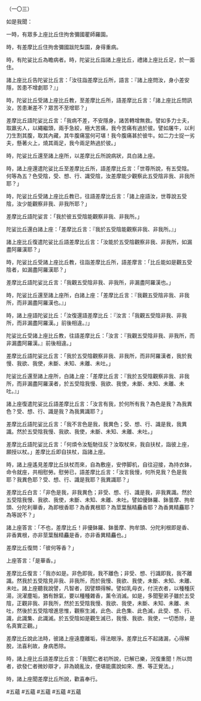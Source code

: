 （一〇三）

如是我聞：

一時，有眾多上座比丘住拘舍彌國瞿師羅園。

時，有差摩比丘住拘舍彌國跋陀梨園，身得重病。

時，有陀娑比丘為瞻病者。時，陀娑比丘詣諸上座比丘，禮諸上座比丘足，於一面住。

諸上座比丘告陀娑比丘言：「汝往詣差摩比丘所，語言：『諸上座問汝，身小差安隱，苦患不增劇耶？』」

時，陀娑比丘受諸上座比丘教，至差摩比丘所，語差摩比丘言：「諸上座比丘問訊汝，苦患漸差不？眾苦不至增耶？」

差摩比丘語陀娑比丘言：「我病不差，不安隱身，諸苦轉增無救。譬如多力士夫，取羸劣人，以繩繼頭，兩手急絞，極大苦痛，我今苦痛有過於彼。譬如屠牛，以利刀生割其腹，取其內藏，其牛腹痛當何可堪！我今腹痛甚於彼牛。如二力士捉一劣夫，懸著火上，燒其兩足，我今兩足熱過於彼。」

時，陀娑比丘還至諸上座所，以差摩比丘所說病狀，具白諸上座。

時，諸上座還遣陀娑比丘至差摩比丘所，語差摩比丘言：「世尊所說，有五受陰。何等為五？色受陰，受、想、行、識受陰，汝差摩能少觀察此五受陰非我、非我所耶？」

時，陀娑比丘受諸上座比丘教已，往語差摩比丘言：「諸上座語汝，世尊說五受陰，汝少能觀察非我、非我所耶？」

差摩比丘語陀娑言：「我於彼五受陰能觀察非我、非我所。」

陀娑比丘還白諸上座：「差摩比丘言：『我於五受陰能觀察非我、非我所。』」

諸上座比丘復遣陀娑比丘語差摩比丘言：「汝能於五受陰觀察非我、非我所，如漏盡阿羅漢耶？」

時，陀娑比丘受諸上座比丘教，往詣差摩比丘所，語差摩言：「比丘能如是觀五受陰者，如漏盡阿羅漢耶？」

差摩比丘語陀娑比丘言：「我觀五受陰非我、非我所，非漏盡阿羅漢也。」

時，陀娑比丘還至諸上座所，白諸上座：「差摩比丘言：『我觀五受陰非我、非我所，而非漏盡阿羅漢也。』」

時，諸上座語陀娑比丘：「汝復還語差摩比丘：『汝言：「我觀五受陰非我、非我所，而非漏盡阿羅漢。」前後相違。』」

陀娑比丘受諸上座比丘教，往語差摩比丘：「汝言：『我觀五受陰非我、非我所，而非漏盡阿羅漢。』前後相違。」

差摩比丘語陀娑比丘言：「我於五受陰觀察非我、非我所，而非阿羅漢者，我於我慢、我欲、我使，未斷、未知、未離、未吐。」

陀娑比丘還至諸上座所，白諸上座：「差摩比丘言：『我於五受陰觀察非我、非我所，而非漏盡阿羅漢者，於五受陰我慢、我欲、我使，未斷、未知、未離、未吐。』」

諸上座復遣陀娑比丘語差摩比丘言：「汝言有我，於何所有我？為色是我？為我異色？受、想、行、識是我？為我異識耶？」

差摩比丘語陀娑比丘言：「我不言色是我，我異色；受、想、行、識是我，我異識。然於五受陰我慢、我欲、我使，未斷、未知、未離、未吐。」

差摩比丘語陀娑比丘言：「何煩令汝駈馳往反？汝取杖來，我自扶杖，詣彼上座，願授以杖。」差摩比丘即自扶杖，詣諸上座。

時，諸上座遙見差摩比丘扶杖而來，自為敷座，安停脚机，自往迎接，為持衣鉢，命令就座，共相慰勞。慰勞已，語差摩比丘言：「汝言我慢，何所見我？色是我耶？我異色耶？受、想、行、識是我耶？我異識耶？」

差摩比丘白言：「非色是我，非我異色；非受、想、行、識是我，非我異識。然於五受陰我慢、我欲、我使，未斷、未知、未離、未吐。譬如優鉢羅、鉢曇摩、拘牟頭、分陀利華香，為即根香耶？為香異根耶？為莖葉鬚精麤香耶？為香異精麤耶？為等說不？」

諸上座答言：「不也，差摩比丘！非優鉢羅、鉢曇摩、拘牟頭、分陀利根即是香、非香異根，亦非莖葉鬚精麤是香，亦非香異精麤也。」

差摩比丘復問：「彼何等香？」

上座答言：「是華香。」

差摩比丘復言：「我亦如是。非色即我，我不離色；非受、想、行識即我，我不離識。然我於五受陰見非我、非我所，而於我慢、我欲、我使，未斷、未知、未離、未吐。諸上座聽我說譬，凡智者，因譬類得解。譬如乳母衣，付浣衣者，以種種灰湯，浣濯塵垢，猶有餘氣，要以種種雜香，薰令消滅。如是，多聞聖弟子雖於五受陰，正觀非我、非我所，然於五受陰我慢、我欲、我使，未斷、未知、未離、未吐，然後於五受陰增進思惟，觀察生滅，此色、此色集、此色滅，此受、想、行、識，此識集、此識滅。於五受陰如是觀生滅已，我慢、我欲、我使，一切悉除，是名真實正觀。」

差摩比丘說此法時，彼諸上座遠塵離垢，得法眼淨。差摩比丘不起諸漏，心得解脫，法喜利故，身病悉除。

時，諸上座比丘語差摩比丘言：「我聞仁者初所說，已解已樂，況復重聞！所以問者，欲發仁者微妙辯才，非為嬈亂汝，便堪能廣說如來、應、等正覺法。」

時，諸上座聞差摩比丘所說，歡喜奉行。






#五蘊
#五蘊
#五蘊
#五蘊
#五蘊
